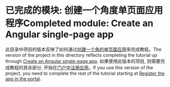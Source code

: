 # <a name="completed-module-create-an-angular-single-page-app"></a><span data-ttu-id="8d965-101">已完成的模块: 创建一个角度单页面应用程序</span><span class="sxs-lookup"><span data-stu-id="8d965-101">Completed module: Create an Angular single-page app</span></span>

<span data-ttu-id="8d965-102">此目录中项目的版本反映了如何通过[创建一个角的单页面应用](https://docs.microsoft.com/graph/training/angular-tutorial?tutorial-step=1)来完成教程。</span><span class="sxs-lookup"><span data-stu-id="8d965-102">The version of the project in this directory reflects completing the tutorial up through [Create an Angular single-page app](https://docs.microsoft.com/graph/training/angular-tutorial?tutorial-step=1).</span></span> <span data-ttu-id="8d965-103">如果使用此版本的项目, 则需要完成教程的其余部分, 开始在[门户中注册应用](https://docs.microsoft.com/graph/training/angular-tutorial?tutorial-step=2)。</span><span class="sxs-lookup"><span data-stu-id="8d965-103">If you use this version of the project, you need to complete the rest of the tutorial starting at [Register the app in the portal](https://docs.microsoft.com/graph/training/angular-tutorial?tutorial-step=2).</span></span>